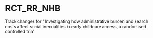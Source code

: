 # RCT_RR_NHB
Track changes for "Investigating how administrative burden and search costs affect social inequalities in early childcare access, a randomised controlled tria"
